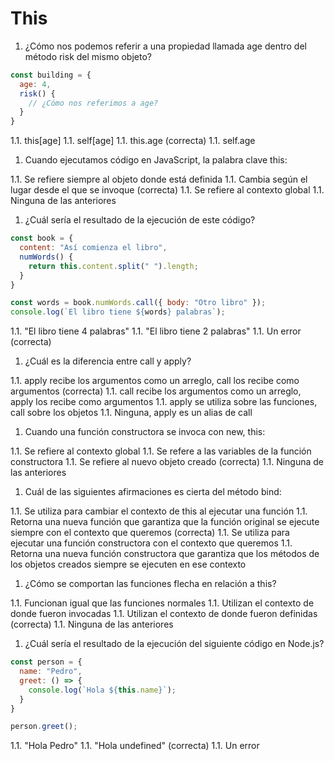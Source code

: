 # This

1. ¿Cómo nos podemos referir a una propiedad llamada age dentro del método risk del mismo objeto?

```javascript
const building = {
  age: 4,
  risk() {
    // ¿Cómo nos referimos a age?
  }
}
```

  1.1. this[age]
  1.1. self[age]
  1.1. this.age (correcta)
  1.1. self.age

1. Cuando ejecutamos código en JavaScript, la palabra clave this:

  1.1. Se refiere siempre al objeto donde está definida
  1.1. Cambia según el lugar desde el que se invoque (correcta)
  1.1. Se refiere al contexto global
  1.1. Ninguna de las anteriores

1. ¿Cuál sería el resultado de la ejecución de este código?

```javascript
const book = {
  content: "Así comienza el libro",
  numWords() {
    return this.content.split(" ").length;
  }
}

const words = book.numWords.call({ body: "Otro libro" });
console.log(`El libro tiene ${words} palabras`);
```

  1.1. "El libro tiene 4 palabras"
  1.1. "El libro tiene 2 palabras"
  1.1. Un error (correcta)

1. ¿Cuál es la diferencia entre call y apply?

  1.1. apply recibe los argumentos como un arreglo, call los recibe como argumentos (correcta)
  1.1. call recibe los argumentos como un arreglo, apply los recibe como argumentos
  1.1. apply se utiliza sobre las funciones, call sobre los objetos
  1.1. Ninguna, apply es un alias de call

1. Cuando una función constructora se invoca con new, this:

  1.1. Se refiere al contexto global
  1.1. Se refere a las variables de la función constructora
  1.1. Se refiere al nuevo objeto creado (correcta)
  1.1. Ninguna de las anteriores

1. Cuál de las siguientes afirmaciones es cierta del método bind:

  1.1. Se utiliza para cambiar el contexto de this al ejecutar una función
  1.1. Retorna una nueva función que garantiza que la función original se ejecute siempre con el contexto que queremos (correcta)
  1.1. Se utiliza para ejecutar una función constructora con el contexto que queremos
  1.1. Retorna una nueva función constructora que garantiza que los métodos de los objetos creados siempre se ejecuten en ese contexto

1. ¿Cómo se comportan las funciones flecha en relación a this?

  1.1. Funcionan igual que las funciones normales
  1.1. Utilizan el contexto de donde fueron invocadas
  1.1. Utilizan el contexto de donde fueron definidas (correcta)
  1.1. Ninguna de las anteriores

1. ¿Cuál sería el resultado de la ejecución del siguiente código en Node.js?

```javascript
const person = {
  name: "Pedro",
  greet: () => {
    console.log(`Hola ${this.name}`);
  }
}

person.greet();
```

  1.1. "Hola Pedro"
  1.1. "Hola undefined" (correcta)
  1.1. Un error
